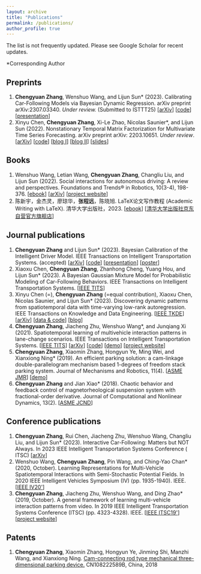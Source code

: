 ```yaml
---
layout: archive
title: "Publications"
permalink: /publications/
author_profile: true
---
```



[//]: # (APA)

The list is not frequently updated. Please see Google Scholar for recent updates.

*Corresponding Author

## Preprints

1. **Chengyuan Zhang**, Wenshuo Wang, and Lijun Sun* (2023). Calibrating Car-Following Models via Bayesian Dynamic
   Regression. arXiv preprint arXiv:2307.03340. _Under review._ (Submitted to
   ISTTT25) [[arXiv](https://arXiv.org/pdf/2307.03340.pdf)] [[code](https://github.com/Chengyuan-Zhang/IDM_Bayesian_Calibration)] [[presentation](https://youtu.be/GIqcL6I7MsU)]
2. Xinyu Chen, **Chengyuan Zhang**, Xi-Le Zhao, Nicolas Saunier*, and Lijun Sun (2022). Nonstationary Temporal Matrix
   Factorization for Multivariate Time Series Forecasting. arXiv preprint arXiv:
   2203.10651. _Under
   review_. [[arXiv](https://arXiv.org/abs/2203.10651)] [[code](https://github.com/xinychen/tracebase)] [[blog I](https://medium.com/p/b1c59faf05ea)] [[blog II](https://medium.com/p/4705df163fcf)] [[slides](https://xinychen.github.io/slides/notmf.pdf)]

[//]: # (3. Xinyu Chen, Zhanhong Cheng, **Chengyuan Zhang**, Lijun Sun, and Nicolas Saunier &#40;2023&#41;. Memory-Efficient Hankel)

[//]: # (   Tensor Factorization for Extreme Missing Traffic Data Imputation. _Under review_.)

## Books

1. Wenshuo Wang, Letian Wang, **Chengyuan Zhang**, Changliu Liu, and Lijun Sun (2022). Social interactions for
   autonomous driving: A review and perspectives. Foundations and Trends® in Robotics, 10(3-4),
   198-376. [[ebook](https://www.nowpublishers.com/article/Details/ROB-078)] [[arXiv](https://arXiv.org/abs/2208.07541)] [[project website](https://chengyuan-zhang.github.io/Multivehicle-Interaction/)]
2. 陈新宇，金杰灵，廖琼华，**张程远**，陈晓旭. LaTeX论文写作教程 (Academic Writing with LaTeX).
   清华大学出版社，2023. [[ebook](https://github.com/xinychen/latex-cookbook)] [[清华大学出版社京东自营官方旗舰店](https://item.jd.com/14204878.html)]

## Journal publications

1. **Chengyuan Zhang** and Lijun Sun* (2023). Bayesian Calibration of the Intelligent Driver Model. IEEE Transactions on Intelligent Transportation
   Systems. (accepted) [[arXiv](https://arXiv.org/abs/2210.03571)] [[code](https://github.com/Chengyuan-Zhang/IDM_Bayesian_Calibration)] [[presentation](https://youtu.be/GIqcL6I7MsU)] [[poster](../files/TRB_poster_MA_IDM_Chengyuan_2022.pdf)]
2. Xiaoxu Chen, **Chengyuan Zhang**, Zhanhong Cheng, Yuang Hou, and Lijun Sun* (2023). A Bayesian Gaussian Mixture Model
   for Probabilistic Modeling of Car-Following Behaviors. IEEE Transactions on Intelligent Transportation
   Systems. [[IEEE TITS](https://ieeexplore.ieee.org/document/10337758/)]
2. Xinyu Chen (=), **Chengyuan Zhang** (=equal contribution), Xiaoxu Chen, Nicolas Saunier, and Lijun Sun* (2023).
   Discovering dynamic patterns from spatiotemporal data with time-varying low-rank autoregression. IEEE Transactions on
   Knowledge and Data
   Engineering. [[IEEE TKDE](https://ieeexplore.ieee.org/document/10177995)] [[arXiv](https://arXiv.org/abs/2211.15482)] [[data & code](https://github.com/xinychen/vars)] [[blog](https://medium.com/p/b75d23b23a62)]
2. **Chengyuan Zhang**, Jiacheng Zhu, Wenshuo Wang*, and Junqiang Xi (2021). Spatiotemporal learning of multivehicle
   interaction patterns in lane-change scenarios. IEEE Transactions on Intelligent Transportation
   Systems. [[IEEE TITS](https://ieeexplore.ieee.org/abstract/document/9357407)] [[arXiv](https://arXiv.org/abs/2003.00759)] [[code](https://github.com/Chengyuan-Zhang/Gaussian_Velocity_Field)] [[demo](https://youtu.be/AcyDn43hb7I)] [[project website](https://chengyuan-zhang.github.io/Multivehicle-Interaction/)]
3. **Chengyuan Zhang**, Xiaomin Zhang, Hongyun Ye, Ming Wei, and Xianxiong Ning* (2019). An efficient parking solution:
   a cam-linkage double-parallelogram mechanism based 1-degrees of freedom stack parking system. Journal of Mechanisms
   and Robotics, 
   11(4). [[ASME JMR](https://mechanismsrobotics.asmedigitalcollection.asme.org/article.aspx?articleid=2733268)] [[demo](https://youtu.be/lmwdDsUXUw8)]
4. **Chengyuan Zhang** and Jian Xiao* (2018). Chaotic behavior and feedback control of
   magnetorheological suspension system with fractional-order derivative. Journal of Computational and Nonlinear
   Dynamics, 
   13(2). [[ASME JCND](https://asmedigitalcollection.asme.org/computationalnonlinear/article/13/2/021007/473529/Chaotic-Behavior-and-Feedback-Control-of)]

## Conference publications

1. **Chengyuan Zhang**, Rui Chen, Jiacheng Zhu, Wenshuo Wang, Changliu Liu, and Lijun Sun* (2023). Interactive
   Car-Following: Matters but NOT Always. In 2023 IEEE Intelligent Transportation Systems Conference (
   ITSC) [[arXiv](https://arxiv.org/pdf/2307.16127.pdf)]
2. Wenshuo Wang, **Chengyuan Zhang**, Pin Wang, and Ching-Yao Chan* (2020, October). Learning Representations for
   Multi-Vehicle Spatiotemporal Interactions with Semi-Stochastic Potential Fields. In 2020 IEEE Intelligent Vehicles
   Symposium (IV) (pp. 1935-1940). IEEE. [[IEEE IV20'](https://ieeexplore.ieee.org/abstract/document/9304849)]
2. **Chengyuan Zhang**, Jiacheng Zhu, Wenshuo Wang, and Ding Zhao* (2019, October). A general framework of learning
   multi-vehicle interaction patterns from video. In 2019 IEEE Intelligent Transportation Systems Conference (ITSC) (pp.
   4323-4328).
   IEEE. [[IEEE ITSC19'](https://ieeexplore.ieee.org/abstract/document/8917212)][[project website](https://chengyuan-zhang.github.io/Multivehicle-Interaction/)]

## Patents

1. **Chengyuan Zhang**, Xiaomin Zhang, Hongyun Ye, Jinming Shi, Manzhi Wang, and Xianxiong Ning.
   [Cam-connecting rod type mechanical three-dimensional parking device.](https://patents.google.com/patent/CN108222589B/en)
   CN108222589B, China, 2018
